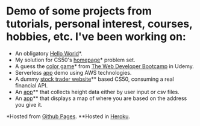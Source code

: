 # Demo of some projects from tutorials, personal interest, courses, hobbies, etc. I've been working on:

- An obligatory [Hello World](https://romadvincula.github.io/demo/hello/)*.
- My solution for CS50's [homepage](https://romadvincula.github.io/demo/cs50/homepage/)* problem set.
- A guess the [color game](https://romadvincula.github.io/demo/colorgame/)* from [The Web Developer Bootcamp](https://www.udemy.com/course/the-web-developer-bootcamp/) in Udemy.
- Serverless [app](https://dev.d18is8698iespm.amplifyapp.com/) demo using AWS technologies.
- A dummy [stock trader website](https://romadv-dev.herokuapp.com/)** based CS50, consuming a real financial API.
- An [app](https://cjrtestdatacollector.herokuapp.com/)** that collects height data either by user input or csv files.
- An [app](https://cjromesupergeocoder.herokuapp.com/)** that displays a map of where you are based on the address you give it.


*Hosted from [Github Pages](https://pages.github.com/).
**Hosted in [Heroku](https://www.heroku.com/).